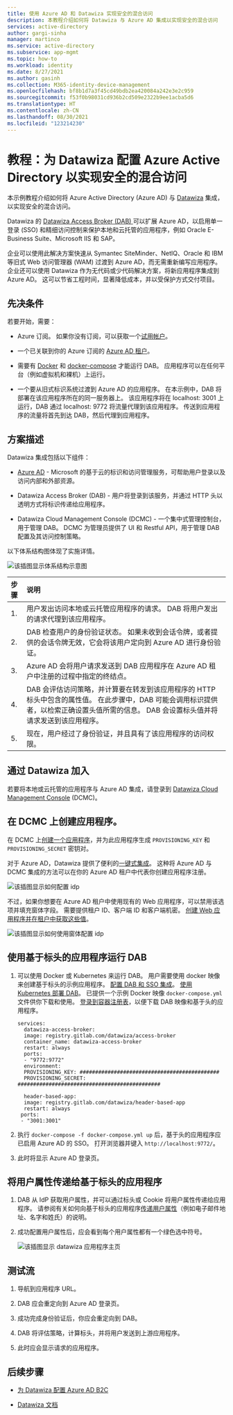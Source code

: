 ```yaml
---
title: 使用 Azure AD 和 Datawiza 实现安全的混合访问
description: 本教程介绍如何将 Datawiza 与 Azure AD 集成以实现安全的混合访问
services: active-directory
author: gargi-sinha
manager: martinco
ms.service: active-directory
ms.subservice: app-mgmt
ms.topic: how-to
ms.workload: identity
ms.date: 8/27/2021
ms.author: gasinh
ms.collection: M365-identity-device-management
ms.openlocfilehash: bf8b1d7a3f45cd49bdb2ea420084a242e3e2c959
ms.sourcegitcommit: f53f0b98031cd936b2cd509e2322b9ee1acba5d6
ms.translationtype: HT
ms.contentlocale: zh-CN
ms.lasthandoff: 08/30/2021
ms.locfileid: "123214230"
---
```

# <a name="tutorial-configure-datawiza-with-azure-active-directory-for-secure-hybrid-access"></a>教程：为 Datawiza 配置 Azure Active Directory 以实现安全的混合访问

本示例教程介绍如何将 Azure Active Directory (Azure AD) 与 [Datawiza](https://www.datawiza.com/) 集成，以实现安全的混合访问。

Datawiza 的 [Datawiza Access Broker (DAB) ](https://www.datawiza.com/access-broker) 可以扩展 Azure AD，以启用单一登录 (SSO) 和精细访问控制来保护本地和云托管的应用程序，例如 Oracle E-Business Suite、Microsoft IIS 和 SAP。

企业可以使用此解决方案快速从 Symantec SiteMinder、NetIQ、Oracle 和 IBM 等旧式 Web 访问管理器 (WAM) 过渡到 Azure AD，而无需重新编写应用程序。 企业还可以使用 Datawiza 作为无代码或少代码解决方案，将新应用程序集成到 Azure AD。 这可以节省工程时间，显著降低成本，并以受保护方式交付项目。

## <a name="prerequisites"></a>先决条件

若要开始，需要：

- Azure 订阅。 如果你没有订阅，可以获取一个[试用帐户](https://azure.microsoft.com/free/)。

- 一个已关联到你的 Azure 订阅的 [Azure AD 租户](https://docs.microsoft.com/azure/active-directory/fundamentals/active-directory-access-create-new-tenant)。

- 需要有 [Docker](https://docs.docker.com/get-docker/) 和 [docker-compose](https://docs.docker.com/compose/install/) 才能运行 DAB。 应用程序可以在任何平台（例如虚拟机和裸机）上运行。

- 一个要从旧式标识系统过渡到 Azure AD 的应用程序。 在本示例中，DAB 将部署在该应用程序所在的同一服务器上。 该应用程序将在 localhost: 3001 上运行，DAB 通过 localhost: 9772 将流量代理到该应用程序。 传送到应用程序的流量将首先到达 DAB，然后代理到应用程序。

## <a name="scenario-description"></a>方案描述

Datawiza 集成包括以下组件：

- [Azure AD](https://docs.microsoft.com/azure/active-directory/fundamentals/active-directory-whatis) - Microsoft 的基于云的标识和访问管理服务，可帮助用户登录以及访问内部和外部资源。

- Datawiza Access Broker (DAB) - 用户将登录到该服务，并通过 HTTP 头以透明方式将标识传递给应用程序。

- Datawiza Cloud Management Console (DCMC) - 一个集中式管理控制台，用于管理 DAB。 DCMC 为管理员提供了 UI 和 Restful API，用于管理 DAB 配置及其访问控制策略。

以下体系结构图体现了实施详情。

![该插图显示体系结构示意图](./media/datawiza-with-azure-active-directory/datawiza-architecture-diagram.png)

|步骤| 说明|
|:----------|:-----------|
|  1. | 用户发出访问本地或云托管应用程序的请求。 DAB 将用户发出的请求代理到该应用程序。|
| 2. |DAB 检查用户的身份验证状态。 如果未收到会话令牌，或者提供的会话令牌无效，它会将该用户定向到 Azure AD 进行身份验证。|
| 3. | Azure AD 会将用户请求发送到 DAB 应用程序在 Azure AD 租户中注册的过程中指定的终结点。|
| 4. | DAB 会评估访问策略，并计算要在转发到该应用程序的 HTTP 标头中包含的属性值。 在此步骤中，DAB 可能会调用标识提供者，以检索正确设置头值所需的信息。 DAB 会设置标头值并将请求发送到该应用程序。 |
| 5. |  现在，用户经过了身份验证，并且具有了该应用程序的访问权限。|

## <a name="onboard-with-datawiza"></a>通过 Datawiza 加入

若要将本地或云托管的应用程序与 Azure AD 集成，请登录到 [Datawiza Cloud Management Console](https://console.datawiza.com/) (DCMC)。

## <a name="create-an-application-on-dcmc"></a>在 DCMC 上创建应用程序。

在 DCMC 上[创建一个应用程序](https://docs.datawiza.com/step-by-step/step2.html)，并为此应用程序生成 `PROVISIONING_KEY` 和 `PROVISIONING_SECRET` 密钥对。

对于 Azure AD，Datawiza 提供了便利的[一键式集成](https://docs.datawiza.com/tutorial/web-app-azure-one-click.html)。 这种将 Azure AD 与 DCMC 集成的方法可以在你的 Azure AD 租户中代表你创建应用程序注册。

![该插图显示如何配置 idp](./media/datawiza-with-azure-active-directory/configure-idp.png)

不过，如果你想要在 Azure AD 租户中使用现有的 Web 应用程序，可以禁用该选项并填充窗体字段。 需要提供租户 ID、客户端 ID 和客户端机密。 [创建 Web 应用程序并在租户中获取这些值](https://docs.datawiza.com/idp/azure.html)。

![该插图显示如何使用窗体配置 idp](./media/datawiza-with-azure-active-directory/use-form.png)

## <a name="run-dab-with-a-header-based-application"></a>使用基于标头的应用程序运行 DAB

1. 可以使用 Docker 或 Kubernetes 来运行 DAB。 用户需要使用 docker 映像来创建基于标头的示例应用程序。 [配置 DAB 和 SSO 集成](https://docs.datawiza.com/step-by-step/step3.html)。 [使用 Kubernetes 部署 DAB](https://docs.datawiza.com/tutorial/web-app-AKS.html)。 已提供一个示例 Docker 映像 `docker-compose.yml` 文件供你下载和使用。 [登录到容器注册表](https://docs.datawiza.com/step-by-step/step3.html#important-step)，以便下载 DAB 映像和基于头的应用程序。

    ```YML
    services:
      datawiza-access-broker:
      image: registry.gitlab.com/datawiza/access-broker
      container_name: datawiza-access-broker
      restart: always
      ports:
      - "9772:9772"
      environment:
      PROVISIONING_KEY: #############################################
      PROVISIONING_SECRET: ##############################################
      
      header-based-app:
      image: registry.gitlab.com/datawiza/header-based-app
      restart: always
     ports:
     - "3001:3001"
   ```

2. 执行 `docker-compose -f docker-compose.yml up` 后，基于头的应用程序应已启用 Azure AD 的 SSO。 打开浏览器并键入 `http://localhost:9772/`。

3. 此时将显示 Azure AD 登录页。

## <a name="pass-user-attributes-to-the-header-based-application"></a>将用户属性传递给基于标头的应用程序

1. DAB 从 IdP 获取用户属性，并可以通过标头或 Cookie 将用户属性传递给应用程序。 请参阅有关如何向基于标头的应用程序[传递用户属性](https://docs.datawiza.com/step-by-step/step4.html)（例如电子邮件地址、名字和姓氏）的说明。

2. 成功配置用户属性后，应会看到每个用户属性都有一个绿色选中符号。

   ![该插图显示 datawiza 应用程序主页](./media/datawiza-with-azure-active-directory/datawiza-application-home-page.png)

## <a name="test-the-flow"></a>测试流

1. 导航到应用程序 URL。

2. DAB 应会重定向到 Azure AD 登录页。

3. 成功完成身份验证后，你应会重定向到 DAB。

4. DAB 将评估策略，计算标头，并将用户发送到上游应用程序。

5. 此时应会显示请求的应用程序。

## <a name="next-steps"></a>后续步骤

- [为 Datawiza 配置 Azure AD B2C](https://docs.microsoft.com/azure/active-directory-b2c/partner-datawiza)

- [Datawiza 文档](https://docs.datawiza.com)
